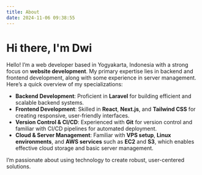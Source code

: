 ```yaml
---
title: About
date: 2024-11-06 09:38:55
---
```


# Hi there, I'm Dwi

Hello! I’m a web developer based in Yogyakarta, Indonesia with a strong focus on **website development**. My primary expertise lies in backend and frontend development, along with some experience in server management. Here’s a quick overview of my specializations:

- **Backend Development**: Proficient in **Laravel** for building efficient and scalable backend systems.
- **Frontend Development**: Skilled in **React**, **Next.js**, and **Tailwind CSS** for creating responsive, user-friendly interfaces.
- **Version Control & CI/CD**: Experienced with **Git** for version control and familiar with CI/CD pipelines for automated deployment.
- **Cloud & Server Management**: Familiar with **VPS setup**, **Linux environments**, and **AWS services** such as **EC2** and **S3**, which enables effective cloud storage and basic server management.

I’m passionate about using technology to create robust, user-centered solutions.